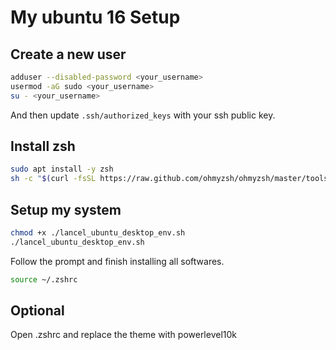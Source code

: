 # My ubuntu 16 Setup

## Create a new user
```bash
adduser --disabled-password <your_username>
usermod -aG sudo <your_username>
su - <your_username>
```
And then update `.ssh/authorized_keys` with your ssh public key.

## Install zsh
```bash
sudo apt install -y zsh
sh -c "$(curl -fsSL https://raw.github.com/ohmyzsh/ohmyzsh/master/tools/install.sh)"
```

## Setup my system
```bash
chmod +x ./lancel_ubuntu_desktop_env.sh
./lancel_ubuntu_desktop_env.sh
```
Follow the prompt and finish installing all softwares.
```bash
source ~/.zshrc
```

## Optional
Open .zshrc and replace the theme with powerlevel10k
